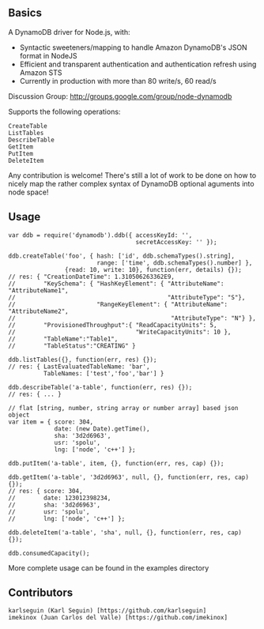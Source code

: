## Basics

A DynamoDB driver for Node.js, with:

- Syntactic sweeteners/mapping to handle Amazon DynamoDB's JSON format in NodeJS
- Efficient and transparent authentication and authentication refresh using Amazon STS
- Currently in production with more than 80 write/s, 60 read/s

Discussion Group: http://groups.google.com/group/node-dynamodb

Supports the following operations:
   
    CreateTable
    ListTables
    DescribeTable
    GetItem
    PutItem
    DeleteItem

Any contribution is welcome! There's still a lot of work to be done on how to nicely
map the rather complex syntax of DynamoDB optional aguments into node space!

## Usage

    var ddb = require('dynamodb').ddb({ accessKeyId: '',
                                        secretAccessKey: '' });
    
    ddb.createTable('foo', { hash: ['id', ddb.schemaTypes().string], 
                             range: ['time', ddb.schemaTypes().number] }, 
                    {read: 10, write: 10}, function(err, details) {});
    // res: { "CreationDateTime": 1.310506263362E9,
    //        "KeySchema": { "HashKeyElement": { "AttributeName": "AttributeName1",
    //                                           "AttributeType": "S"},
    //                       "RangeKeyElement": { "AttributeName": "AttributeName2",
    //                                            "AttributeType": "N"} },
    //        "ProvisionedThroughput":{ "ReadCapacityUnits": 5,
    //                                  "WriteCapacityUnits": 10 },
    //        "TableName":"Table1",
    //        "TableStatus":"CREATING" }

    ddb.listTables({}, function(err, res) {});
    // res: { LastEvaluatedTableName: 'bar',
              TableNames: ['test','foo','bar'] }

    ddb.describeTable('a-table', function(err, res) {});
    // res: { ... }

    // flat [string, number, string array or number array] based json object
    var item = { score: 304,
                 date: (new Date).getTime(),
                 sha: '3d2d6963',
                 usr: 'spolu',
                 lng: ['node', 'c++'] };
    
    ddb.putItem('a-table', item, {}, function(err, res, cap) {});

    ddb.getItem('a-table', '3d2d6963', null, {}, function(err, res, cap) {});
    // res: { score: 304,
    //        date: 123012398234,
    //        sha: '3d2d6963',
    //        usr: 'spolu',
    //        lng: ['node', 'c++'] };

    ddb.deleteItem('a-table', 'sha', null, {}, function(err, res, cap) {});

    ddb.consumedCapacity();

More complete usage can be found in the examples directory

## Contributors

    karlseguin (Karl Seguin) [https://github.com/karlseguin]
    imekinox (Juan Carlos del Valle) [https://github.com/imekinox]